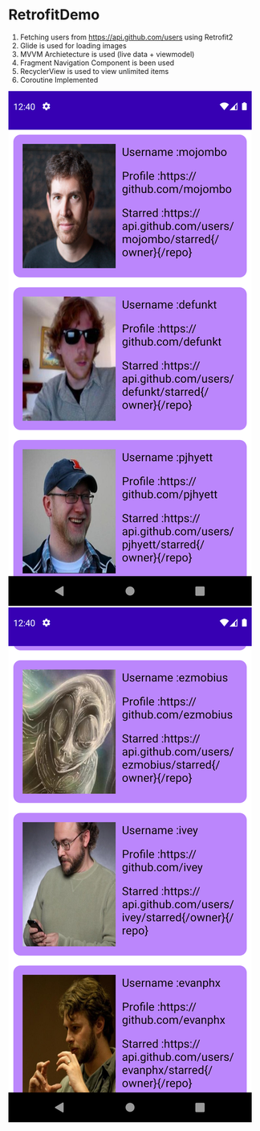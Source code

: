 # RetrofitDemo
1. Fetching users from https://api.github.com/users using Retrofit2
2. Glide is used for loading images
3. MVVM Archietecture is used (live data + viewmodel)
4. Fragment Navigation Component is been used
5. RecyclerView is used to view unlimited items
6. Coroutine Implemented

![alt text](https://github.com/MuhammadAliGhaffar/RetrofitDemo/blob/master/screenshot/ss1.png?raw=true)
![alt text](https://github.com/MuhammadAliGhaffar/RetrofitDemo/blob/master/screenshot/ss2.png?raw=true)
